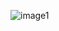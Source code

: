 
![image1](https://github.com/Casi-a/image/blob/master/5679276.jpg)
<!---
Casi-a/Casi-a is a ✨ special ✨ repository because its `README.md` (this file) appears on your GitHub profile.
You can click the Preview link to take a look at your changes.
--->
